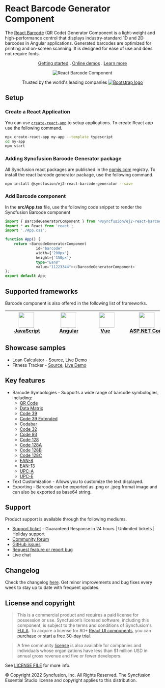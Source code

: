 # React Barcode Generator Component

The [React Barcode](https://www.syncfusion.com/react-components/react-barcode?utm_source=npm&utm_medium=listing&utm_campaign=react-barcode-npm) (QR Code) Generator Component is a light-weight and high-performance control that displays industry-standard 1D and 2D barcodes in Angular applications. Generated barcodes are optimized for printing and on-screen scanning. It is designed for ease of use and does not require fonts.

<p align="center">
    <a href="https://ej2.syncfusion.com/react/documentation/barcode/getting-started/?utm_source=npm&utm_medium=listing&utm_campaign=react-barcode-npm">Getting started</a> . 
    <a href="https://ej2.syncfusion.com/react/demos/?utm_source=npm&utm_medium=listing&utm_campaign=react-barcode-npm#/bootstrap5/barcode/ean8">Online demos</a> . 
    <a href="https://www.syncfusion.com/react-components/react-barcode?utm_source=npm&utm_medium=listing&utm_campaign=react-barcode-npm">Learn more</a>
</p>

<p align="center">
	<img src="https://raw.githubusercontent.com/SyncfusionExamples/nuget-img/master/react/react-barcode.png" alt="React Barcode Component"/>
</p>


<p align="center">
Trusted by the world's leading companies
  <a href="https://www.syncfusion.com">
    <img src="https://raw.githubusercontent.com/SyncfusionExamples/nuget-img/master/syncfusion/syncfusion-trusted-companies.webp" alt="Bootstrap logo">
  </a>
</p>

## Setup

### Create a React Application

You can use [`create-react-app`](https://github.com/facebookincubator/create-react-app) to setup applications. To create React app use the following command.

```bash
npx create-react-app my-app --template typescript
cd my-app
npm start
```

### Adding Syncfusion Barcode Generator package

All Syncfusion react packages are published in the [npmjs.com](https://www.npmjs.com/~syncfusionorg) registry. To install the react barcode generator package, use the following command.

```bash
npm install @syncfusion/ej2-react-barcode-generator --save
```

### Add Barcode component

In the **src/App.tsx** file, use the following code snippet to render the Syncfusion Barcode component

```typescript
import { BarcodeGeneratorComponent } from '@syncfusion/ej2-react-barcode-generator';
import * as React from 'react';
import './App.css';

function App() {  
    return <BarcodeGeneratorComponent
              id="barcode"
              width={'200px'}
              height={'150px'}
              type="Ean8"
              value="11223344"></BarcodeGeneratorComponent>
};
export default App;
```

## Supported frameworks

Barcode component is also offered in the following list of frameworks.

| [<img src="https://ej2.syncfusion.com/github/images/js.svg" height="50" />](https://www.syncfusion.com/javascript-ui-controls?utm_medium=listing&utm_source=github)<br/>&nbsp;&nbsp;&nbsp;&nbsp;&nbsp;[JavaScript](https://www.syncfusion.com/javascript-ui-controls?utm_medium=listing&utm_source=github)&nbsp;&nbsp;&nbsp;&nbsp; | [<img src="https://ej2.syncfusion.com/github/images/angular-new.svg"  height="50" />](https://www.syncfusion.com/angular-components/?utm_medium=listing&utm_source=github)<br/>&nbsp;&nbsp;&nbsp;&nbsp;&nbsp;&nbsp;&nbsp;[Angular](https://www.syncfusion.com/angular-components/?utm_medium=listing&utm_source=github)&nbsp;&nbsp;&nbsp;&nbsp;&nbsp;&nbsp; | [<img src="https://ej2.syncfusion.com/github/images/vue.svg" height="50" />](https://www.syncfusion.com/vue-ui-components?utm_medium=listing&utm_source=github)<br/>&nbsp;&nbsp;&nbsp;&nbsp;&nbsp;&nbsp;&nbsp;[Vue](https://www.syncfusion.com/vue-ui-components?utm_medium=listing&utm_source=github)&nbsp;&nbsp;&nbsp;&nbsp;&nbsp;&nbsp;&nbsp;&nbsp;&nbsp; | [<img src="https://ej2.syncfusion.com/github/images/netcore.svg" height="50" />](https://www.syncfusion.com/aspnet-core-ui-controls?utm_medium=listing&utm_source=github)<br/>&nbsp;&nbsp;[ASP.NET&nbsp;Core](https://www.syncfusion.com/aspnet-core-ui-controls?utm_medium=listing&utm_source=github)&nbsp;&nbsp; | [<img src="https://ej2.syncfusion.com/github/images/netmvc.svg" height="50" />](https://www.syncfusion.com/aspnet-mvc-ui-controls?utm_medium=listing&utm_source=github)<br/>&nbsp;&nbsp;[ASP.NET&nbsp;MVC](https://www.syncfusion.com/aspnet-mvc-ui-controls?utm_medium=listing&utm_source=github)&nbsp;&nbsp; | 
| :-----: | :-----: | :-----: | :-----: | :-----: |

## Showcase samples

* Loan Calculator - [Source](https://github.com/syncfusion/ej2-showcase-react-loan-calculator), [Live Demo](https://ej2.syncfusion.com/showcase/react/loancalculator/?utm_source=npm&utm_medium=listing&utm_campaign=react-barcode-npm#/default)
* Fitness Tracker - [Source](https://github.com/SyncfusionExamples/showcase-react-health-tracker-dashboard-demo), [Live Demo](https://ej2.syncfusion.com/showcase/react/fitness-tracker-app/)

## Key features

* Barcode Symbologies - Supports a wide range of barcode symbologies, including:
	* [QR Code](https://ej2.syncfusion.com/react/demos/#/bootstrap5/barcode/qrcode)
	* [Data Matrix](https://ej2.syncfusion.com/react/demos/#/bootstrap5/barcode/datamatrix)
	* [Code 39](https://ej2.syncfusion.com/react/demos/#/bootstrap5/barcode/code39)
	* [Code 39 Extended](https://ej2.syncfusion.com/react/demos/#/bootstrap5/barcode/code39Extd)
	* [Codabar](https://ej2.syncfusion.com/react/demos/#/bootstrap5/barcode/default-functionality)
	* [Code 32](https://ej2.syncfusion.com/react/demos/#/bootstrap5/barcode/code32)
	* [Code 93](https://ej2.syncfusion.com/react/demos/#/bootstrap5/barcode/code93)
	* [Code 128](https://ej2.syncfusion.com/react/demos/#/bootstrap5/barcode/code128)
	* [Code 128A](https://ej2.syncfusion.com/react/demos/#/bootstrap5/barcode/code128A)
	* [Code 128B](https://ej2.syncfusion.com/react/demos/#/bootstrap5/barcode/code128B)
	* [Code 128C](https://ej2.syncfusion.com/react/demos/#/bootstrap5/barcode/code128C)
	* [EAN-8](https://ej2.syncfusion.com/react/demos/#/bootstrap5/barcode/ean8)
	* [EAN-13](https://ej2.syncfusion.com/react/demos/#/bootstrap5/barcode/ean13)
	* [UPC-A](https://ej2.syncfusion.com/react/demos/#/bootstrap5/barcode/upca)
	* [UPC-E](https://ej2.syncfusion.com/react/demos/#/bootstrap5/barcode/upce)
* Text Customization - Allows you to customize the text displayed.
* Exporting - Barcode can be exported as .png or .jpeg fromat image and can also be exported as base64 string.

## Support

Product support is available through the following mediums.

* [Support ticket](https://support.syncfusion.com/support/tickets/create) - Guaranteed Response in 24 hours | Unlimited tickets | Holiday support
* [Community forum](https://www.syncfusion.com/forums/react-js2?utm_source=npm&utm_medium=listing&utm_campaign=react-barcode-npm)
* [GitHub issues](https://github.com/syncfusion/ej2-react-ui-components/issues/new)
* [Request feature or report bug](https://www.syncfusion.com/feedback/react?utm_source=npm&utm_medium=listing&utm_campaign=react-barcode-npm)
* Live chat

## Changelog

Check the changelog [here](https://ej2.syncfusion.com/react/documentation/release-notes). Get minor improvements and bug fixes every week to stay up to date with frequent updates.

## License and copyright

> This is a commercial product and requires a paid license for possession or use. Syncfusion’s licensed software, including this component, is subject to the terms and conditions of Syncfusion's [EULA](https://www.syncfusion.com/eula/es/). To acquire a license for 80+ [React UI components](https://www.syncfusion.com/react-components), you can [purchase](https://www.syncfusion.com/sales/products) or [start a free 30-day trial](https://www.syncfusion.com/account/manage-trials/start-trials).

> A free community [license](https://www.syncfusion.com/products/communitylicense) is also available for companies and individuals whose organizations have less than $1 million USD in annual gross revenue and five or fewer developers.

See [LICENSE FILE](https://github.com/syncfusion/ej2-react-ui-components/blob/master/license) for more info.

&copy; Copyright 2022 Syncfusion, Inc. All Rights Reserved. The Syncfusion Essential Studio license and copyright applies to this distribution.